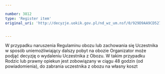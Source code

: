 ```yaml
---

number: 3812
type: 'Register item'
original_uri: 'http://decyzje.uokik.gov.pl/nd_wz_um.nsf/0/929D9AA9CD527EEFC1257A9400387506?OpenDocument'


---
```


W przypadku naruszenia Regulaminu obozu lub zachowania się Uczestnika w sposób uniemożliwiający dalszy pobyt na obozie Organizator może podjąć decyzję o wydaleniu Uczestnika z Obozu. W takim przypadku Rodzic lub prawny opiekun jest zobowiązany w ciągu 48 godzin (od powiadomienia), do zabrania uczestnika z obozu na własny koszt
